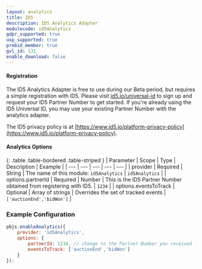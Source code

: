 ```yaml
---
layout: analytics
title: ID5
description: ID5 Analytics Adapter
modulecode: id5Analytics
gdpr_supported: true
usp_supported: true
prebid_member: true
gvl_id: 131
enable_download: false
---
```


#### Registration

The ID5 Analytics Adapter is free to use during our Beta period, but requires a simple registration with ID5. Please visit [id5.io/universal-id](https://id5.io/universal-id) to sign up and request your ID5 Partner Number to get started. If you're already using the ID5 Universal ID, you may use your existing Partner Number with the analytics adapter.

The ID5 privacy policy is at [https://www.id5.io/platform-privacy-policy](https://www.id5.io/platform-privacy-policy).

#### Analytics Options

{: .table .table-bordered .table-striped }
| Parameter | Scope | Type | Description | Example |
| --- | --- | --- | --- | --- |
| provider | Required | String | The name of this module: `id5Analytics` | `id5Analytics` |
| options.partnerId | Required | Number | This is the ID5 Partner Number obtained from registering with ID5. | `1234` |
| options.eventsToTrack | Optional | Array of strings | Overrides the set of tracked events | `['auctionEnd','bidWon']` |


### Example Configuration

```javascript
pbjs.enableAnalytics({
    provider: 'id5Analytics',
    options: {
        partnerId: 1234, // change to the Partner Number you received from ID5
        eventsToTrack: ['auctionEnd','bidWon']
    }
});
```
